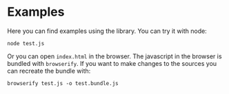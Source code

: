 # Examples

Here you can find examples using the library.
You can try it with node:

```
node test.js
```

Or you can open `index.html` in the browser.
The javascript in the browser is bundled with `browserify`.
If you want to make changes to the sources you can recreate the bundle with:

```
browserify test.js -o test.bundle.js
```
